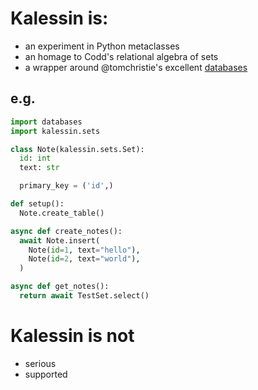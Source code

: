 # Kalessin is:

- an experiment in Python metaclasses
- an homage to Codd's relational algebra of sets
- a wrapper around @tomchristie's excellent [databases](//github.com/encode/databases)

## e.g.

```python
import databases
import kalessin.sets

class Note(kalessin.sets.Set):
  id: int
  text: str

  primary_key = ('id',)

def setup():
  Note.create_table()

async def create_notes():
  await Note.insert(
    Note(id=1, text="hello"),
    Note(id=2, text="world"),
  )

async def get_notes():
  return await TestSet.select()
```

# Kalessin is not

- serious
- supported
